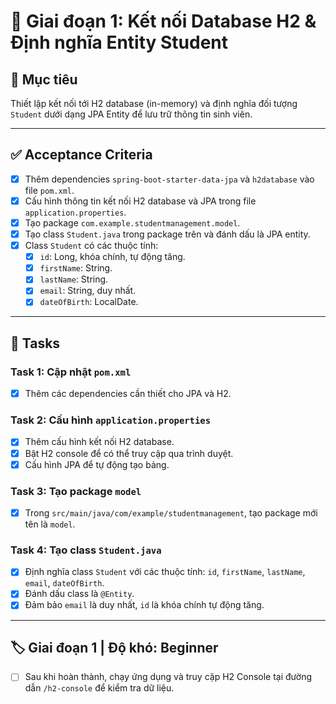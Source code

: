 ﻿# 📌 Giai đoạn 1: Kết nối Database H2 & Định nghĩa Entity Student

## 🎯 Mục tiêu
Thiết lập kết nối tới H2 database (in-memory) và định nghĩa đối tượng `Student` dưới dạng JPA Entity để lưu trữ thông tin sinh viên.

---

## ✅ Acceptance Criteria
- [x] Thêm dependencies `spring-boot-starter-data-jpa` và `h2database` vào file `pom.xml`.  
- [x] Cấu hình thông tin kết nối H2 database và JPA trong file `application.properties`.  
- [x] Tạo package `com.example.studentmanagement.model`.  
- [x] Tạo class `Student.java` trong package trên và đánh dấu là JPA entity.  
- [x] Class `Student` có các thuộc tính:  
  - [x] `id`: Long, khóa chính, tự động tăng.  
  - [x] `firstName`: String.  
  - [x] `lastName`: String.  
  - [x] `email`: String, duy nhất.  
  - [x] `dateOfBirth`: LocalDate.  

---

## 📂 Tasks

### Task 1: Cập nhật `pom.xml`
- [x] Thêm các dependencies cần thiết cho JPA và H2.

### Task 2: Cấu hình `application.properties`
- [x] Thêm cấu hình kết nối H2 database.  
- [x] Bật H2 console để có thể truy cập qua trình duyệt.  
- [x] Cấu hình JPA để tự động tạo bảng.

### Task 3: Tạo package `model`
- [x] Trong `src/main/java/com/example/studentmanagement`, tạo package mới tên là `model`.

### Task 4: Tạo class `Student.java`
- [x] Định nghĩa class `Student` với các thuộc tính: `id`, `firstName`, `lastName`, `email`, `dateOfBirth`.  
- [x] Đánh dấu class là `@Entity`.  
- [x] Đảm bảo `email` là duy nhất, `id` là khóa chính tự động tăng.

---

## 🏷️ Giai đoạn 1 | Độ khó: Beginner
- [ ] Sau khi hoàn thành, chạy ứng dụng và truy cập H2 Console tại đường dẫn `/h2-console` để kiểm tra dữ liệu.

